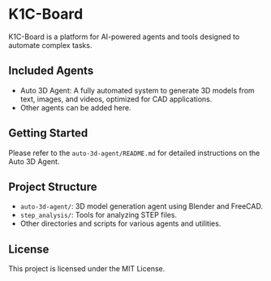 # K1C-Board

K1C-Board is a platform for AI-powered agents and tools designed to automate complex tasks.

## Included Agents

- Auto 3D Agent: A fully automated system to generate 3D models from text, images, and videos, optimized for CAD applications.
- Other agents can be added here.

## Getting Started

Please refer to the `auto-3d-agent/README.md` for detailed instructions on the Auto 3D Agent.

## Project Structure

- `auto-3d-agent/`: 3D model generation agent using Blender and FreeCAD.
- `step_analysis/`: Tools for analyzing STEP files.
- Other directories and scripts for various agents and utilities.

## License

This project is licensed under the MIT License.
